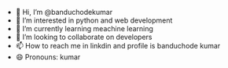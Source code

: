 - 👋 Hi, I’m @banduchodekumar
- 👀 I’m interested in python and web development
- 🌱 I’m currently learning meachine learning
- 💞️ I’m looking to collaborate on developers
- 📫 How to reach me in linkdin and profile is banduchode kumar
- 😄 Pronouns: kumar

<!---
banduchodekumar/banduchodekumar is a ✨ special ✨ repository because its `README.md` (this file) appears on your GitHub profile.
You can click the Preview link to take a look at your changes.
--->
